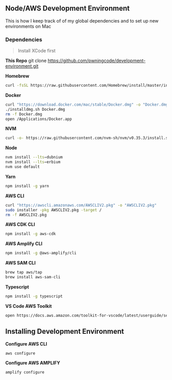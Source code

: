 ## Node/AWS Development Environment
This is how I keep track of of my global dependencies and to set up new environments on Mac

### Dependencies

> Install XCode first

**This Repo**
git clone https://github.com/pwningcode/development-environment.git

**Homebrew**
```zsh
curl -fsSL https://raw.githubusercontent.com/Homebrew/install/master/install.sh | bash
```

**Docker**
```zsh
curl "https://download.docker.com/mac/stable/Docker.dmg" -o "Docker.dmg"
./installdmg.sh Docker.dmg
rm -f Docker.dmg
open /Applications/Docker.app
```

**NVM**
```zsh
curl -o- https://raw.githubusercontent.com/nvm-sh/nvm/v0.35.3/install.sh | bash
```

**Node**
```zsh
nvm install --lts=dubnium
nvm install --lts=erbium
nvm use default
```

**Yarn**
```zsh
npm install -g yarn
```

**AWS CLI**
```zsh
curl "https://awscli.amazonaws.com/AWSCLIV2.pkg" -o "AWSCLIV2.pkg"
sudo installer -pkg AWSCLIV2.pkg -target /
rm -f AWSCLIV2.pkg
```

**AWS CDK CLI**
```zsh
npm install -g aws-cdk
```

**AWS Amplify CLI**
```zsh
npm install -g @aws-amplify/cli
```

**AWS SAM CLI**
```zsh
brew tap aws/tap
brew install aws-sam-cli
```

**Typescript**
```zsh
npm install -g typescript
```

**VS Code AWS Toolkit**
```zsh
open https://docs.aws.amazon.com/toolkit-for-vscode/latest/userguide/setup-toolkit.html
```

## Installing Development Environment

**Configure AWS CLI**
```zsh
aws configure
```

**Configure AWS AMPLIFY**
```zsh
amplify configure
```
